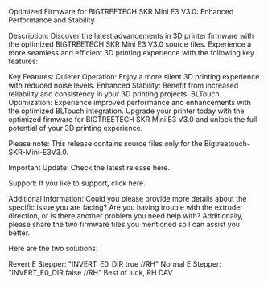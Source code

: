 Optimized Firmware for BIGTREETECH SKR Mini E3 V3.0: Enhanced Performance and Stability

Description:
Discover the latest advancements in 3D printer firmware with the optimized BIGTREETECH SKR Mini E3 V3.0 source files. Experience a more seamless and efficient 3D printing experience with the following key features:

Key Features:
Quieter Operation: Enjoy a more silent 3D printing experience with reduced noise levels.
Enhanced Stability: Benefit from increased reliability and consistency in your 3D printing projects.
BLTouch Optimization: Experience improved performance and enhancements with the optimized BLTouch integration.
Upgrade your printer today with the optimized firmware for BIGTREETECH SKR Mini E3 V3.0 and unlock the full potential of your 3D printing experience.

Please note: This release contains source files only for the Bigtreetouch-SKR-Mini-E3V3.0.

Important Update: Check the latest release here.

Support: If you like to support, click here.

Additional Information:
Could you please provide more details about the specific issue you are facing? Are you having trouble with the extruder direction, or is there another problem you need help with? Additionally, please share the two firmware files you mentioned so I can assist you better.

Here are the two solutions:

Revert E Stepper: "INVERT_E0_DIR true //RH"
Normal E Stepper: "INVERT_E0_DIR false //RH"
Best of luck,
RH DAV
